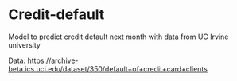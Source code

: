 # Credit-default
Model to predict credit default next month with data from UC Irvine university 

Data: https://archive-beta.ics.uci.edu/dataset/350/default+of+credit+card+clients
